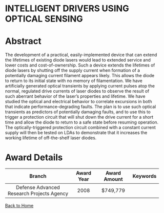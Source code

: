 
INTELLIGENT DRIVERS USING OPTICAL SENSING
=========================================

# Abstract


The development of a practical, easily-implemented device that can extend the lifetimes of existing diode lasers would lead to extended service and lower costs and cost-of-ownership. Such a device extends the lifetimes of diode lasers by shutting off the supply current when formation of a potentially damaging current filament appears likely. This allows the diode to return to its initial state with no memory of filamentation. We have artificially generated optical transients by applying current pulses atop the normal, regulated drive currents of laser diodes to observe the result of such aberrant behavior of the laser’s properties and lifetime. We have studied the optical and electrical behavior to correlate excursions in both that indicate performance-degrading faults. The plan is to use such optical transients as predictors of potentially damaging faults, and to use this to trigger a protection circuit that will shut down the drive current for a short time and allow the diode to return to a safe state before resuming operation. The optically-triggered protection circuit combined with a constant current supply will then be tested on LDAs to demonstrate that it increases the working lifetime of off-the-shelf laser diodes.  

# Award Details

|Branch|Award Year|Award Amount|Keywords|
| :---: | :---: | :---: | :---: |
|Defense Advanced Research Projects Agency|2008|$749,779||
  
  


[Back to Home](https://github.com/chrischow/dod_sbir_awards#102)